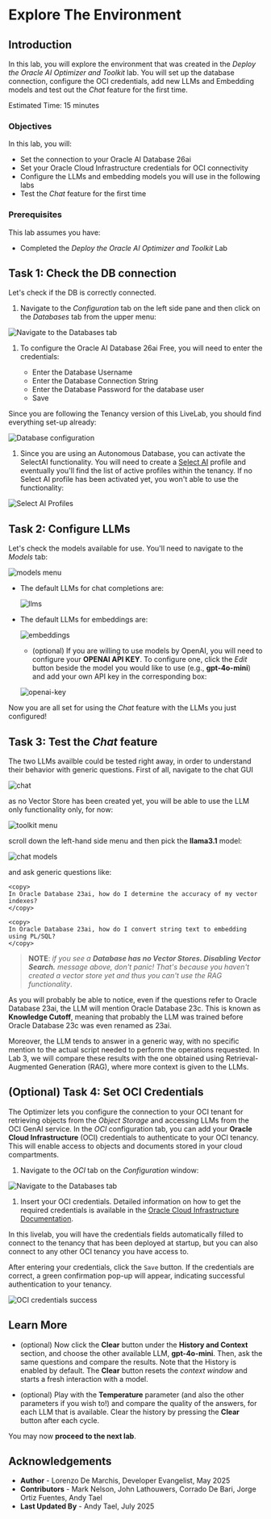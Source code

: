 # Explore The Environment

## Introduction

In this lab, you will explore the environment that was created in the *Deploy the Oracle AI Optimizer and Toolkit* lab. You will set up the database connection, configure the OCI credentials, add new LLMs and Embedding models and test out the *Chat* feature for the first time.

Estimated Time: 15 minutes

### Objectives

In this lab, you will:

* Set the connection to your Oracle AI Database 26ai
* Set your Oracle Cloud Infrastructure credentials for OCI connectivity
* Configure the LLMs and embedding models you will use in the following labs
* Test the *Chat* feature for the first time

### Prerequisites

This lab assumes you have:

* Completed the *Deploy the Oracle AI Optimizer and Toolkit* Lab

## Task 1: Check the DB connection

Let's check if the DB is correctly connected.

1. Navigate to the *Configuration* tab on the left side pane and then click on the *Databases* tab from the upper menu:

  ![Navigate to the Databases tab](images/database-navigation.png)

1. To configure the Oracle AI Database 26ai Free, you will need to enter the credentials:

    * Enter the Database Username
    * Enter the Database Connection String
    * Enter the Database Password for the database user
    * Save

  Since you are following the Tenancy version of this LiveLab, you should find everything set-up already:
  
  ![Database configuration](images/database-config.png)

1. Since you are using an Autonomous Database, you can activate the SelectAI functionality. You will need to create a [Select AI](https://www.oracle.com/it/autonomous-database/select-ai/) profile and eventually you'll find the list of active profiles within the tenancy. If no Select AI profile has been activated yet, you won't able to use the functionality:

  ![Select AI Profiles](images/selectai-profiles.png)

## Task 2: Configure LLMs

Let's check the models available for use. You'll need to navigate to the *Models* tab:

  ![models menu](images/models.png)

* The default LLMs for chat completions are:

  ![llms](images/llms.png)

* The default LLMs for embeddings are:

  ![embeddings](images/emb.png)

  * (optional) If you are willing to use models by OpenAI, you will need to configure your **OPENAI API KEY**. To configure one, click the *Edit* button beside the model you would like to use (e.g., **gpt-4o-mini**) and add your own API key in the corresponding box:

  ![openai-key](images/openai-api.png)

Now you are all set for using the *Chat* feature with the LLMs you just configured!

## Task 3: Test the *Chat* feature

The two LLMs availble could be tested right away, in order to understand their behavior with generic questions. First of all, navigate to the chat GUI

![chat](images/chat.png)

as no Vector Store has been created yet, you will be able to use the LLM only functionality only, for now:

![toolkit menu](images/chat-interface.png)

scroll down the left-hand side menu and then pick the **llama3.1** model:

![chat models](images/chatmodel.png)

and ask generic questions like:

```text
<copy>
In Oracle Database 23ai, how do I determine the accuracy of my vector indexes?
</copy>
```

```text
<copy>
In Oracle Database 23ai, how do I convert string text to embedding using PL/SQL?
</copy>
```

> **NOTE**: *if you see a **Database has no Vector Stores. Disabling Vector Search.** message above, don't panic! That's because you haven't created a vector store yet and thus you can't use the RAG functionality*.

As you will probably be able to notice, even if the questions refer to Oracle Database 23ai, the LLM will mention Oracle Database 23c. This is known as **Knowledge Cutoff**, meaning that probably the LLM was trained before Oracle Database 23c was even renamed as 23ai.

Moreover, the LLM tends to answer in a generic way, with no specific mention to the actual script needed to perform the operations requested. In Lab 3, we will compare these results with the one obtained using Retrieval-Augmented Generation (RAG), where more context is given to the LLMs.

## (Optional) Task 4: Set OCI Credentials

The Optimizer lets you configure the connection to your OCI tenant for retrieving objects from the *Object Storage* and accessing LLMs from the OCI GenAI service. In the *OCI* configuration tab, you can add your **Oracle Cloud Infrastructure** (OCI) credentials to authenticate to your OCI tenancy. This will enable access to objects and documents stored in your cloud compartments.

1. Navigate to the *OCI* tab on the *Configuration* window:

  ![Navigate to the Databases tab](images/oci-navigation.png)

1. Insert your OCI credentials. Detailed information on how to get the required credentials is available in the [Oracle Cloud Infrastructure Documentation](https://docs.oracle.com/en-us/iaas/Content/API/Concepts/apisigningkey.htm#Required_Keys_and_OCIDs).

In this livelab, you will have the credentials fields automatically filled to connect to the tenancy that has been deployed at startup, but you can also connect to any other OCI tenancy you have access to.

After entering your credentials, click the `Save` button. If the credentials are correct, a green confirmation pop-up will appear, indicating successful authentication to your tenancy.

![OCI credentials success](images/oci-credentials-success.png)

## Learn More

* (optional) Now click the **Clear** button under the **History and Context** section, and choose the other available LLM, **gpt-4o-mini**. Then, ask the same questions and compare the results. Note that the History is enabled by default. The **Clear** button resets the *context window* and starts a fresh interaction with a model.

* (optional) Play with the **Temperature** parameter (and also the other parameters if you wish to!) and compare the quality of the answers, for each LLM that is available. Clear the history by pressing the **Clear** button after each cycle.

You may now **proceed to the next lab**.

## Acknowledgements

* **Author** - Lorenzo De Marchis, Developer Evangelist, May 2025
* **Contributors** - Mark Nelson, John Lathouwers, Corrado De Bari, Jorge Ortiz Fuentes, Andy Tael
* **Last Updated By** - Andy Tael, July 2025
